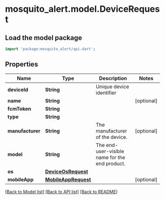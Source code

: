 # mosquito_alert.model.DeviceRequest

## Load the model package
```dart
import 'package:mosquito_alert/api.dart';
```

## Properties
Name | Type | Description | Notes
------------ | ------------- | ------------- | -------------
**deviceId** | **String** | Unique device identifier | 
**name** | **String** |  | [optional] 
**fcmToken** | **String** |  | 
**type** | **String** |  | 
**manufacturer** | **String** | The manufacturer of the device. | [optional] 
**model** | **String** | The end-user-visible name for the end product. | 
**os** | [**DeviceOsRequest**](DeviceOsRequest.md) |  | 
**mobileApp** | [**MobileAppRequest**](MobileAppRequest.md) |  | [optional] 

[[Back to Model list]](../README.md#documentation-for-models) [[Back to API list]](../README.md#documentation-for-api-endpoints) [[Back to README]](../README.md)


